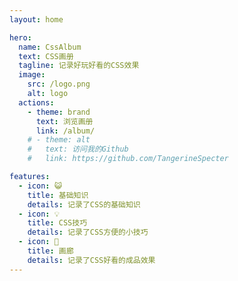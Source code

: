 ```yaml
---
layout: home

hero:
  name: CssAlbum
  text: CSS画册
  tagline: 记录好玩好看的CSS效果
  image:
    src: /logo.png
    alt: logo
  actions:
    - theme: brand
      text: 浏览画册
      link: /album/
    # - theme: alt
    #   text: 访问我的Github
    #   link: https://github.com/TangerineSpecter

features:
  - icon: 😺
    title: 基础知识
    details: 记录了CSS的基础知识
  - icon: 💡
    title: CSS技巧
    details: 记录了CSS方便的小技巧
  - icon: 🎨
    title: 画廊
    details: 记录了CSS好看的成品效果
---
```



<style>
:root {
  /* 标题 */
  --vp-home-hero-name-color: transparent;
  --vp-home-hero-name-background: -webkit-linear-gradient(120deg, #bd34fe, #41d1ff);
  /* 图标背景 */
  --vp-home-hero-image-background-image: linear-gradient( 335deg, #FFA500 55%, #60A425 45%);
  --vp-home-hero-image-filter: blur(80px);

  /* brand按钮 */
  /* --vp-button-brand-border: #F6CEEC;
  --vp-button-brand-text: #F6CEEC;
  --vp-button-brand-bg: #D939CD;

  --vp-button-brand-hover-border: #F6CEEC;
  --vp-button-brand-hover-text: #fff;
  --vp-button-brand-hover-bg: #D939CD;

  --vp-button-brand-active-border: #F6CEEC; */
}
</style>